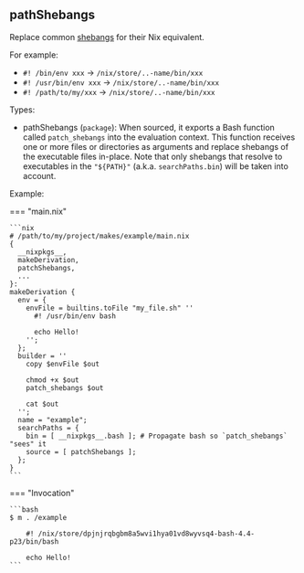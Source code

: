 ## pathShebangs

Replace common [shebangs](https://bash.cyberciti.biz/guide/Shebang)
for their Nix equivalent.

For example:

- `#! /bin/env xxx` -> `/nix/store/..-name/bin/xxx`
- `#! /usr/bin/env xxx` -> `/nix/store/..-name/bin/xxx`
- `#! /path/to/my/xxx` -> `/nix/store/..-name/bin/xxx`

Types:

- pathShebangs (`package`):
  When sourced,
  it exports a Bash function called `patch_shebangs`
  into the evaluation context.
  This function receives one or more files or directories as arguments
  and replace shebangs of the executable files in-place.
  Note that only shebangs that resolve to executables in the `"${PATH}"`
  (a.k.a. `searchPaths.bin`) will be taken into account.

Example:

=== "main.nix"

    ```nix
    # /path/to/my/project/makes/example/main.nix
    {
      __nixpkgs__,
      makeDerivation,
      patchShebangs,
      ...
    }:
    makeDerivation {
      env = {
        envFile = builtins.toFile "my_file.sh" ''
          #! /usr/bin/env bash

          echo Hello!
        '';
      };
      builder = ''
        copy $envFile $out

        chmod +x $out
        patch_shebangs $out

        cat $out
      '';
      name = "example";
      searchPaths = {
        bin = [ __nixpkgs__.bash ]; # Propagate bash so `patch_shebangs` "sees" it
        source = [ patchShebangs ];
      };
    }
    ```

=== "Invocation"

    ```bash
    $ m . /example

        #! /nix/store/dpjnjrqbgbm8a5wvi1hya01vd8wyvsq4-bash-4.4-p23/bin/bash

        echo Hello!
    ```
